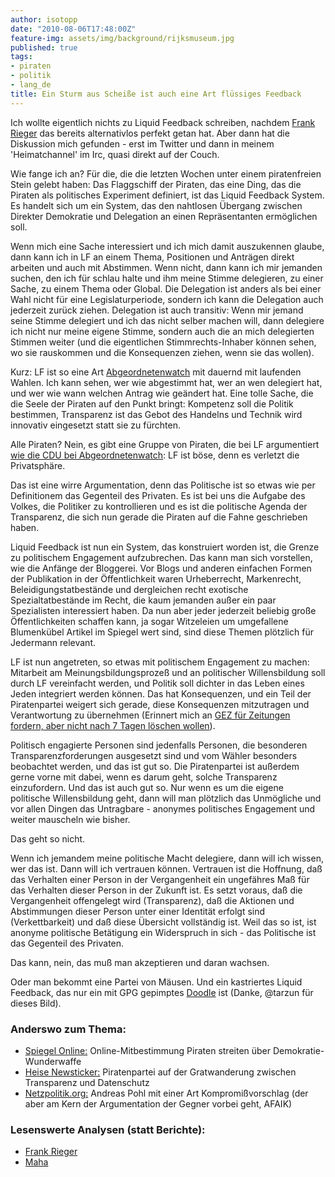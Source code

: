 ```yaml
---
author: isotopp
date: "2010-08-06T17:48:00Z"
feature-img: assets/img/background/rijksmuseum.jpg
published: true
tags:
- piraten
- politik
- lang_de
title: Ein Sturm aus Scheiße ist auch eine Art flüssiges Feedback
---
```

Ich wollte eigentlich nichts zu Liquid Feedback schreiben, nachdem 
[Frank Rieger](http://frank.geekheim.de/?p=928) das bereits alternativlos
perfekt getan hat. Aber dann hat die Diskussion mich gefunden - erst im
Twitter und dann in meinem 'Heimatchannel' im Irc, quasi direkt auf der
Couch.

Wie fange ich an? Für die, die die letzten Wochen unter einem piratenfreien
Stein gelebt haben: Das Flaggschiff der Piraten, das eine Ding, das die
Piraten als politisches Experiment definiert, ist das Liquid Feedback
System. Es handelt sich um ein System, das den nahtlosen Übergang zwischen
Direkter Demokratie und Delegation an einen Repräsentanten ermöglichen soll.

Wenn mich eine Sache interessiert und ich mich damit auszukennen glaube,
dann kann ich in LF an einem Thema, Positionen und Anträgen direkt arbeiten
und auch mit Abstimmen. Wenn nicht, dann kann ich mir jemanden suchen, den
ich für schlau halte und ihm meine Stimme delegieren, zu einer Sache, zu
einem Thema oder Global. Die Delegation ist anders als bei einer Wahl nicht
für eine Legislaturperiode, sondern ich kann die Delegation auch jederzeit
zurück ziehen. Delegation ist auch transitiv: Wenn mir jemand seine Stimme
delegiert und ich das nicht selber machen will, dann delegiere ich nicht nur
meine eigene Stimme, sondern auch die an mich delegierten Stimmen weiter
(und die eigentlichen Stimmrechts-Inhaber können sehen, wo sie rauskommen
und die Konsequenzen ziehen, wenn sie das wollen).

Kurz: LF ist so eine Art 
[Abgeordnetenwatch](http://www.abgeordnetenwatch.de/) 
mit dauernd mit laufenden Wahlen. Ich kann sehen, wer wie abgestimmt hat,
wer an wen delegiert hat, und wer wie wann welchen Antrag wie geändert hat.
Eine tolle Sache, die die Seele der Piraten auf den Punkt bringt: Kompetenz
soll die Politik bestimmen, Transparenz ist das Gebot des Handelns und
Technik wird innovativ eingesetzt statt sie zu fürchten.

Alle Piraten? Nein, es gibt eine Gruppe von Piraten, die bei LF argumentiert 
[wie die CDU bei Abgeordnetenwatch](http://www.netzpolitik.org/2010/cdu-abgeordneten-liegt-der-datenschutz-am-herzen/): 
LF ist böse, denn es verletzt die Privatsphäre.

Das ist eine wirre Argumentation, denn das Politische ist so etwas wie per
Definitionem das Gegenteil des Privaten. Es ist bei uns die Aufgabe des
Volkes, die Politiker zu kontrollieren und es ist die politische Agenda der
Transparenz, die sich nun gerade die Piraten auf die Fahne geschrieben
haben.

Liquid Feedback ist nun ein System, das konstruiert worden ist, die Grenze
zu politischem Engagement aufzubrechen. Das kann man sich vorstellen, wie
die Anfänge der Bloggerei. Vor Blogs und anderen einfachen Formen der
Publikation in der Öffentlichkeit waren Urheberrecht, Markenrecht,
Beleidigungstatbestände und dergleichen recht exotische Spezialtatbestände
im Recht, die kaum jemanden außer ein paar Spezialisten interessiert haben.
Da nun aber jeder jederzeit beliebig große Öffentlichkeiten schaffen kann,
ja sogar Witzeleien um umgefallene Blumenkübel Artikel im Spiegel wert sind,
sind diese Themen plötzlich für Jedermann relevant.

LF ist nun angetreten, so etwas mit politischem Engagement zu machen:
Mitarbeit am Meinungsbildungsprozeß und an politischer Willensbildung soll
durch LF vereinfacht werden, und Politik soll dichter in das Leben eines
Jeden integriert werden können. Das hat Konsequenzen, und ein Teil der
Piratenpartei weigert sich gerade, diese Konsequenzen mitzutragen und
Verantwortung zu übernehmen (Erinnert mich an
[GEZ für Zeitungen fordern, aber nicht nach 7 Tagen löschen wollen](http://ralfschwartz.typepad.com/mc/2010/08/gimme-five-bedingungen-der-kulturflatrate.html)).

Politisch engagierte Personen sind jedenfalls Personen, die besonderen
Transparenzforderungen ausgesetzt sind und vom Wähler besonders beobachtet
werden, und das ist gut so. Die Piratenpartei ist außerdem gerne vorne mit
dabei, wenn es darum geht, solche Transparenz einzufordern. Und das ist auch
gut so. Nur wenn es um die eigene politische Willensbildung geht, dann will
man plötzlich das Unmögliche und vor allen Dingen das Untragbare - anonymes
politisches Engagement und weiter mauscheln wie bisher.

Das geht so nicht.

Wenn ich jemandem meine politische Macht delegiere, dann will ich wissen,
wer das ist. Dann will ich vertrauen können. Vertrauen ist die Hoffnung, daß
das Verhalten einer Person in der Vergangenheit ein ungefähres Maß für das
Verhalten dieser Person in der Zukunft ist. Es setzt voraus, daß die
Vergangenheit offengelegt wird (Transparenz), daß die Aktionen und
Abstimmungen dieser Person unter einer Identität erfolgt sind
(Verkettbarkeit) und daß diese Übersicht vollständig ist. Weil das so ist,
ist anonyme politische Betätigung ein Widerspruch in sich - das Politische
ist das Gegenteil des Privaten.

Das kann, nein, das muß man akzeptieren und daran wachsen.

Oder man bekommt eine Partei von Mäusen. Und ein kastriertes Liquid
Feedback, das nur ein mit GPG gepimptes
[Doodle](http://www.doodle.com) ist (Danke, @tarzun für dieses Bild).

### Anderswo zum Thema:

- [Spiegel Online:](http://www.spiegel.de/netzwelt/netzpolitik/0,1518,710552,00.html) Online-Mitbestimmung
  Piraten streiten über Demokratie-Wunderwaffe
- [Heise Newsticker:](http://www.heise.de/newsticker/meldung/Piratenpartei-auf-der-Gratwanderung-zwischen-Transparenz-und-Datenschutz-1051745.html) 
  Piratenpartei auf der Gratwanderung zwischen Transparenz und Datenschutz
- [Netzpolitik.org:](http://www.netzpolitik.org/2010/liquid-anonymitat/) 
  Andreas Pohl mit einer Art Kompromißvorschlag (der aber am Kern der
  Argumentation der Gegner vorbei geht, AFAIK)

### Lesenswerte Analysen (statt Berichte):

- [Frank Rieger](http://frank.geekheim.de/?p=928)
- [Maha](http://www.maha-online.de/blog/2010/08/07/liquid-feedback/)
